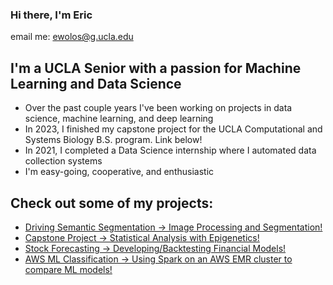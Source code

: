 ### Hi there, I'm Eric
email me: ewolos@g.ucla.edu

## I'm a UCLA Senior with a passion for Machine Learning and Data Science
- Over the past couple years I've been working on projects in data science, machine learning, and deep learning
- In 2023, I finished my capstone project for the UCLA Computational and Systems Biology B.S. program. Link below!
- In 2021, I completed a Data Science internship where I automated data collection systems
- I'm easy-going, cooperative, and enthusiastic

## Check out some of my projects:
* [Driving Semantic Segmentation -> Image Processing and Segmentation!](https://github.com/ericw15/deep-learning-stock-forecasting)
* [Capstone Project -> Statistical Analysis with Epigenetics!](https://github.com/ericw15/Island-Foxes-Genomic-Flatlining/blob/main/M187%20Poster%20.pdf)
* [Stock Forecasting -> Developing/Backtesting Financial Models!](https://github.com/ericw15/driving-semantic-segmentation)
* [AWS ML Classification -> Using Spark on an AWS EMR cluster to compare ML models!](https://github.com/ericw15/spark-AWS)




<!--
**ericw15/ericw15** is a ✨ _special_ ✨ repository because its `README.md` (this file) appears on your GitHub profile.

Here are some ideas to get you started:

- 🔭 I’m currently working on ...
- 🌱 I’m currently learning ...
- 👯 I’m looking to collaborate on ...
- 🤔 I’m looking for help with ...
- 💬 Ask me about ...
- 📫 How to reach me: ...
- 😄 Pronouns: ...
- ⚡ Fun fact: ...
-->
